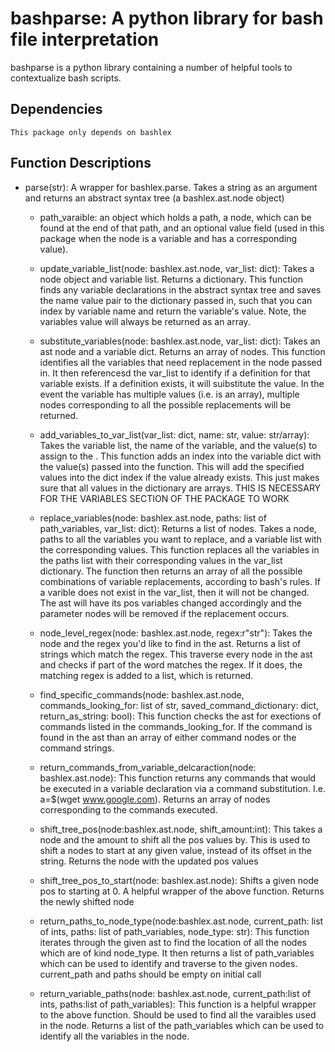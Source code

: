 # bashparse: A python library for bash file interpretation

bashparse is a python library containing a number of helpful tools to contextualize bash scripts.

## Dependencies

    This package only depends on bashlex

## Function Descriptions

- parse(str): A wrapper for bashlex.parse. Takes a string as an argument and returns an abstract syntax tree (a bashlex.ast.node object)

    - path_varaible: an object which holds a path, a node, which can be found at the end of that path, and an optional value field (used in this package when the node is a variable and has a corresponding value). 
    
    - update_variable_list(node: bashlex.ast.node, var_list: dict): Takes a node object and variable list. Returns a dictionary. This function finds any variable declarations in the abstract syntax tree and saves the name value pair to the dictionary passed in, such that you can index by variable name and return the variable's value. Note, the variables value will always be returned as an array.
    - substitute_variables(node: bashlex.ast.node, var_list: dict): Takes an ast node and a variable dict. Returns an array of nodes. This function identifies all the variables that need replacement in the node passed in. It then referencesd the var_list to identify if a definition for that variable exists. If a definition exists, it will suibstitute the value. In the event the variable has multiple values (i.e. is an array), multiple nodes corresponding to all the possible replacements will be returned.
    - add_variables_to_var_list(var_list: dict, name: str, value: str/array): Takes the variable list, the name of the variable, and the value(s) to assign to the . This function adds an index into the variable dict with the value(s) passed into the function. This will add the specified values into the dict index if the value already exists. This just makes sure that all values in the dictionary are arrays. THIS IS NECESSARY FOR THE VARIABLES SECTION OF THE PACKAGE TO WORK
    - replace_variables(node: bashlex.ast.node, paths: list of path_variables, var_list: dict): Returns a list of nodes. Takes a node, paths to all the variables you want to replace, and a variable list with the corresponding values. This function replaces all the variables in the paths list with their corresponding values in the var_list dictionary. The function then returns an array of all the possible combinations of variable replacements, according to bash's rules. If a varible does not exist in the var_list, then it will not be changed. The ast will have its pos variables changed accordingly and the parameter nodes will be removed if the replacement occurs. 
    
    - node_level_regex(node: bashlex.ast.node, regex:r"str"): Takes the node and the regex you'd like to find in the ast. Returns a list of strings which match the regex. This traverse every node in the ast and checks if part of the word matches the regex. If it does, the matching regex is added to a list, which is returned.        

    - find_specific_commands(node: bashlex.ast.node, commands_looking_for: list of str, saved_command_dictionary: dict, return_as_string: bool): This function checks the ast for exections of commands listed in the commands_looking_for. If the command is found in the ast than an array of either command nodes or the command strings.
    - return_commands_from_variable_delcaraction(node: bashlex.ast.node): This function returns any commands that would be executed in a variable declaration via a command substitution. I.e. a=$(wget www.google.com). Returns an array of nodes corresponding to the commands executed.

    - shift_tree_pos(node:bashlex.ast.node, shift_amount:int): This takes a node and the amount to shift all the pos values by. This is used to shift a nodes to start at any given value, instead of its offset in the string. Returns the node with the updated pos values 
    - shift_tree_pos_to_start(node: bashlex.ast.node): Shifts a given node pos to starting at 0. A helpful wrapper of the above function. Returns the newly shifted node
    - return_paths_to_node_type(node:bashlex.ast.node, current_path: list of ints, paths: list of path_variables, node_type: str): This function iterates through the given ast to find the location of all the nodes which are of kind node_type. It then returns a list of path_variables which can be used to identify and traverse to the given nodes. current_path and paths should be empty on initial call 
    - return_variable_paths(node: bashlex.ast.node, current_path:list of ints, paths:list of path_variables): This function is a helpful wrapper to the above function. Should be used to find all the varaibles used in the node. Returns a list of the path_variables which can be used to identify all the variables in the node.

